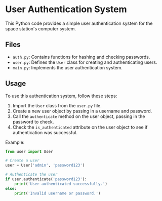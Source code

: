 # User Authentication System

This Python code provides a simple user authentication system for the space station's computer system.

## Files

- `auth.py`: Contains functions for hashing and checking passwords.
- `user.py`: Defines the `User` class for creating and authenticating users.
- `main.py`: Implements the user authentication system.

## Usage

To use this authentication system, follow these steps:

1. Import the `User` class from the `user.py` file.
2. Create a new user object by passing in a username and password.
3. Call the `authenticate` method on the user object, passing in the password to check.
4. Check the `is_authenticated` attribute on the user object to see if authentication was successful.

Example:

```python
from user import User

# Create a user
user = User('admin', 'password123')

# Authenticate the user
if user.authenticate('password123'):
    print('User authenticated successfully.')
else:
    print('Invalid username or password.')
```